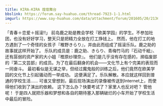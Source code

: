 ```yaml
---
title: KIRA☆KIRA 煌煌舞台
bbslink: https://forum.say-huahuo.com/thread-7923-1-1.html
imgurl: https://www.say-huahuo.com/data/attachment/forum/201605/20/213624z09113iii8dhchpr.jpg
---
```


「青春＋恋爱＋摇滚!!」
前岛鹿之助是教会学校『欧美学园』的学生。不参加社团，也没有好好学习，整天只是把精力全放在打工挣钱上。
然而，他在打工的地方遇到了一个奇怪的女孩子『椎野きらり』，并由此而组成了摇滚乐队。鹿之助的故事就这样开始了。
乐队的成员是：鹿之助、きらり、青梅竹马的『石动千絵』、还有孱弱的资产家的大小姐『樫原纱理奈』。
他们是几乎没有存在感的，濒临废部的『第二文芸部』的成员。为了在最后翻身的机会——文化节上有个完美的表现而一同奋斗。
最初看似是无谋之举，但经过魔鬼般的训练之后，他们竟然在欧美学园的文化节上引起骚动而一举成功。
这便满足了。乐队解散。本应就这样回到普通的学校生活……
可谁又曾想到，最后现场演出的录像被传送到Internet上，而使得他们收到了演出的依赖。
这下怎么办？快要考试了？家里人也反对吧？
管他呢！
于是四人就把乐器和梦想和各自的期待塞入那辆破烂的小车开始了学校生活中最后的冒险。<!--more-->
